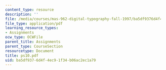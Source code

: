 ```yaml
---
content_type: resource
description: ''
file: /media/courses/mas-962-digital-typography-fall-1997/ba5df9376d4f4ec91f34b06ac2ec1a79_ps10.pdf
file_type: application/pdf
learning_resource_types:
- Assignments
ocw_type: OCWFile
parent_title: Assignments
parent_type: CourseSection
resourcetype: Document
title: ps10.pdf
uid: ba5df937-6d4f-4ec9-1f34-b06ac2ec1a79
---
```

